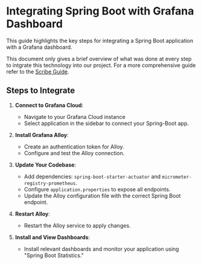 # Integrating Spring Boot with Grafana Dashboard

This guide highlights the key steps for integrating a Spring Boot application with a Grafana dashboard. 

This document only gives a brief overview of what was done at every step to intgrate this technology into our project. For a more comprehensive guide refer to the [Scribe Guide](https://scribehow.com/shared/Integrate_Spring_Boot_with_Grafana_Dashboard__F-HZZjkBSiCKE3c9VD_42w).

## Steps to Integrate

1. **Connect to Grafana Cloud**:
   - Navigate to your Grafana Cloud instance 
   - Select application in the sidebar to connect your Spring-Boot app.

2. **Install Grafana Alloy**:
   - Create an authentication token for Alloy.
   - Configure and test the Alloy connection.

3. **Update Your Codebase**:
   - Add dependencies: `spring-boot-starter-actuator` and `micrometer-registry-prometheus`.
   - Configure `application.properties` to expose all endpoints.
   - Update the Alloy configuration file with the correct Spring Boot endpoint.

4. **Restart Alloy**:
   - Restart the Alloy service to apply changes.

5. **Install and View Dashboards**:
   - Install relevant dashboards and monitor your application using "Spring Boot Statistics."

